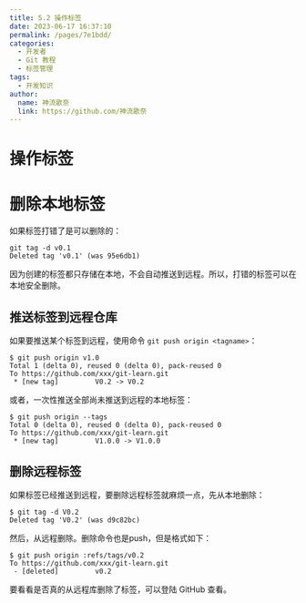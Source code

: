 ```yaml
---
title: 5.2 操作标签
date: 2023-06-17 16:37:10
permalink: /pages/7e1bdd/
categories:
  - 开发者
  - Git 教程
  - 标签管理
tags:
  - 开发知识
author: 
  name: 神流歌奈
  link: https://github.com/神流歌奈
---
```

# 操作标签

# 删除本地标签

如果标签打错了是可以删除的：

```shell
git tag -d v0.1
Deleted tag 'v0.1' (was 95e6db1)
```

因为创建的标签都只存储在本地，不会自动推送到远程。所以，打错的标签可以在本地安全删除。

## 推送标签到远程仓库

如果要推送某个标签到远程，使用命令 `git push origin <tagname>`：

```shell
$ git push origin v1.0
Total 1 (delta 0), reused 0 (delta 0), pack-reused 0
To https://github.com/xxx/git-learn.git
 * [new tag]         V0.2 -> V0.2
```

或者，一次性推送全部尚未推送到远程的本地标签：

```shell
$ git push origin --tags
Total 0 (delta 0), reused 0 (delta 0), pack-reused 0
To https://github.com/xxx/git-learn.git
 * [new tag]         V1.0.0 -> V1.0.0
```

## 删除远程标签

如果标签已经推送到远程，要删除远程标签就麻烦一点，先从本地删除：

```shell
$ git tag -d V0.2
Deleted tag 'V0.2' (was d9c82bc)
```

然后，从远程删除。删除命令也是push，但是格式如下：

```shell
$ git push origin :refs/tags/v0.2
To https://github.com/xxx/git-learn.git
 - [deleted]         v0.2
```

要看看是否真的从远程库删除了标签，可以登陆 GitHub 查看。
